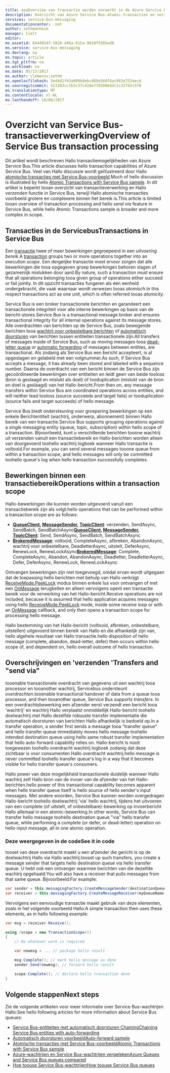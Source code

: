 ```yaml
---
title: aaaOverview van transactie worden verwerkt in de Azure Service Bus | Microsoft Docs
description: Overzicht van Azure Service Bus-atomic-transacties en verzenden via
services: service-bus-messaging
documentationcenter: .net
author: sethmanheim
manager: timlt
editor: 
ms.assetid: 64449247-1026-44ba-b15a-9610f9385ed8
ms.service: service-bus-messaging
ms.devlang: na
ms.topic: article
ms.tgt_pltfrm: na
ms.workload: na
ms.date: 05/17/2017
ms.author: clemensv;sethm
ms.openlocfilehash: 5ed4d1fd3a089b8ebcd69a568f4ac863e753aecd
ms.sourcegitcommit: 523283cc1b3c37c428e77850964dc1c33742c5f0
ms.translationtype: MT
ms.contentlocale: nl-NL
ms.lasthandoff: 10/06/2017
---
```

# <a name="overview-of-service-bus-transaction-processing"></a><span data-ttu-id="4aa16-103">Overzicht van Service Bus-transactieverwerking</span><span class="sxs-lookup"><span data-stu-id="4aa16-103">Overview of Service Bus transaction processing</span></span>
<span data-ttu-id="4aa16-104">Dit artikel wordt beschreven Hallo transactiemogelijkheden van Azure Service Bus.</span><span class="sxs-lookup"><span data-stu-id="4aa16-104">This article discusses hello transaction capabilities of Azure Service Bus.</span></span> <span data-ttu-id="4aa16-105">Veel van Hallo discussie wordt geïllustreerd door Hallo [atomische transacties met Service Bus-voorbeeld](https://github.com/Azure/azure-service-bus/tree/master/samples/DotNet/Microsoft.ServiceBus.Messaging/AtomicTransactions).</span><span class="sxs-lookup"><span data-stu-id="4aa16-105">Much of hello discussion is illustrated by hello [Atomic Transactions with Service Bus sample](https://github.com/Azure/azure-service-bus/tree/master/samples/DotNet/Microsoft.ServiceBus.Messaging/AtomicTransactions).</span></span> <span data-ttu-id="4aa16-106">In dit artikel is beperkt tooan overzicht van transactieverwerking en Hallo *verzenden* functie in Service Bus, terwijl Hallo atomische transacties voorbeeld grotere en complexere binnen het bereik is.</span><span class="sxs-lookup"><span data-stu-id="4aa16-106">This article is limited tooan overview of transaction processing and hello *send via* feature in Service Bus, while hello Atomic Transactions sample is broader and more complex in scope.</span></span>

## <a name="transactions-in-service-bus"></a><span data-ttu-id="4aa16-107">Transacties in de Servicebus</span><span class="sxs-lookup"><span data-stu-id="4aa16-107">Transactions in Service Bus</span></span>
<span data-ttu-id="4aa16-108">Een [transactie](https://github.com/Azure/azure-service-bus/tree/master/samples/DotNet/Microsoft.ServiceBus.Messaging/AtomicTransactions#what-are-transactions) twee of meer bewerkingen gegroepeerd in een *uitvoering bereik*.</span><span class="sxs-lookup"><span data-stu-id="4aa16-108">A [transaction](https://github.com/Azure/azure-service-bus/tree/master/samples/DotNet/Microsoft.ServiceBus.Messaging/AtomicTransactions#what-are-transactions) groups two or more operations together into an *execution scope*.</span></span> <span data-ttu-id="4aa16-109">Een dergelijke transactie moet ervoor zorgen dat alle bewerkingen die tooa opgegeven groep bewerkingen behoren slagen of gezamenlijk mislukken door aard.</span><span class="sxs-lookup"><span data-stu-id="4aa16-109">By nature, such a transaction must ensure that all operations belonging tooa given group of operations either succeed or fail jointly.</span></span> <span data-ttu-id="4aa16-110">In dit opzicht transacties fungeren als één eenheid ondergebracht, die vaak waarnaar wordt verwezen tooas *atomisch*.</span><span class="sxs-lookup"><span data-stu-id="4aa16-110">In this respect transactions act as one unit, which is often referred tooas *atomicity*.</span></span> 

<span data-ttu-id="4aa16-111">Service Bus is een broker transactionele berichten en garandeert een transactionele integriteit voor alle interne bewerkingen op basis van de bericht-stores.</span><span class="sxs-lookup"><span data-stu-id="4aa16-111">Service Bus is a transactional message broker and ensures transactional integrity for all internal operations against its message stores.</span></span> <span data-ttu-id="4aa16-112">Alle overdrachten van berichten op de Service Bus, zoals bewegende berichten tooa [wachtrij voor onbestelbare berichten](service-bus-dead-letter-queues.md) of [automatisch doorsturen](service-bus-auto-forwarding.md) van berichten tussen entiteiten transactionele zijn.</span><span class="sxs-lookup"><span data-stu-id="4aa16-112">All transfers of messages inside of Service Bus, such as moving messages tooa [dead-letter queue](service-bus-dead-letter-queues.md) or [automatic forwarding](service-bus-auto-forwarding.md) of messages between entities, are transactional.</span></span> <span data-ttu-id="4aa16-113">Als zodanig als Service Bus een bericht accepteert, is al opgeslagen en gelabeld met een volgnummer.</span><span class="sxs-lookup"><span data-stu-id="4aa16-113">As such, if Service Bus accepts a message, it has already been stored and labeled with a sequence number.</span></span> <span data-ttu-id="4aa16-114">Daarna de overdracht van een bericht binnen de Service Bus zijn gecoördineerde bewerkingen over entiteiten en leidt geen van beide tooloss (bron is geslaagd en mislukt als doel) of tooduplication (mislukt van de bron en doel is geslaagd) van het Hallo-bericht.</span><span class="sxs-lookup"><span data-stu-id="4aa16-114">From then on, any message transfers within Service Bus are coordinated operations across entities, and will neither lead tooloss (source succeeds and target fails) or tooduplication (source fails and target succeeds) of hello message.</span></span>

<span data-ttu-id="4aa16-115">Service Bus biedt ondersteuning voor groepering bewerkingen op een enkele Berichtentiteit (wachtrij, onderwerp, abonnement) binnen Hallo bereik van een transactie.</span><span class="sxs-lookup"><span data-stu-id="4aa16-115">Service Bus supports grouping operations against a single messaging entity (queue, topic, subscription) within hello scope of a transaction.</span></span> <span data-ttu-id="4aa16-116">Bijvoorbeeld, kunt u verschillende berichten tooone wachtrij uit verzenden vanuit een transactiebereik en Hallo-berichten worden alleen van doorgevoerd toohello wachtrij logboek wanneer Hallo transactie is voltooid.</span><span class="sxs-lookup"><span data-stu-id="4aa16-116">For example, you can send several messages tooone queue from within a transaction scope, and hello messages will only be committed toohello queue's log when hello transaction successfully completes.</span></span>

## <a name="operations-within-a-transaction-scope"></a><span data-ttu-id="4aa16-117">Bewerkingen binnen een transactiebereik</span><span class="sxs-lookup"><span data-stu-id="4aa16-117">Operations within a transaction scope</span></span>
<span data-ttu-id="4aa16-118">Hallo-bewerkingen die kunnen worden uitgevoerd vanuit een transactiebereik zijn als volgt:</span><span class="sxs-lookup"><span data-stu-id="4aa16-118">hello operations that can be performed within a transaction scope are as follows:</span></span>

* <span data-ttu-id="4aa16-119">**[QueueClient](/dotnet/api/microsoft.servicebus.messaging.queueclient), [MessageSender](/dotnet/api/microsoft.servicebus.messaging.messagesender), [TopicClient](/dotnet/api/microsoft.servicebus.messaging.topicclient)**: verzenden, SendAsync, SendBatch, SendBatchAsync</span><span class="sxs-lookup"><span data-stu-id="4aa16-119">**[QueueClient](/dotnet/api/microsoft.servicebus.messaging.queueclient), [MessageSender](/dotnet/api/microsoft.servicebus.messaging.messagesender), [TopicClient](/dotnet/api/microsoft.servicebus.messaging.topicclient)**: Send, SendAsync, SendBatch, SendBatchAsync</span></span> 
* <span data-ttu-id="4aa16-120">**[BrokeredMessage](/dotnet/api/microsoft.servicebus.messaging.brokeredmessage)**: voltooid, CompleteAsync, afbreken, AbandonAsync, wachtrij voor onbestelbare, DeadletterAsync, uitstelt, DeferAsync, RenewLock, RenewLockAsync</span><span class="sxs-lookup"><span data-stu-id="4aa16-120">**[BrokeredMessage](/dotnet/api/microsoft.servicebus.messaging.brokeredmessage)**: Complete, CompleteAsync, Abandon, AbandonAsync, Deadletter, DeadletterAsync, Defer, DeferAsync, RenewLock, RenewLockAsync</span></span> 

<span data-ttu-id="4aa16-121">Ontvangen bewerkingen zijn niet toegevoegd, omdat ervan wordt uitgegaan dat de toepassing hello berichten met behulp van Hallo verkrijgt [ReceiveMode.PeekLock](/dotnet/api/microsoft.servicebus.messaging.receivemode) modus binnen enkele lus voor ontvangen of met een [OnMessage](/dotnet/api/microsoft.servicebus.messaging.messagereceiver#Microsoft_ServiceBus_Messaging_MessageReceiver_OnMessage_System_Action_Microsoft_ServiceBus_Messaging_BrokeredMessage__Microsoft_ServiceBus_Messaging_OnMessageOptions_) terugbellen en alleen vervolgens opent een transactie bereik voor de verwerking van het Hallo-bericht.</span><span class="sxs-lookup"><span data-stu-id="4aa16-121">Receive operations are not included, because it is assumed that hello application acquires messages using hello [ReceiveMode.PeekLock](/dotnet/api/microsoft.servicebus.messaging.receivemode) mode, inside some receive loop or with an [OnMessage](/dotnet/api/microsoft.servicebus.messaging.messagereceiver#Microsoft_ServiceBus_Messaging_MessageReceiver_OnMessage_System_Action_Microsoft_ServiceBus_Messaging_BrokeredMessage__Microsoft_ServiceBus_Messaging_OnMessageOptions_) callback, and only then opens a transaction scope for processing hello message.</span></span>

<span data-ttu-id="4aa16-122">Hallo bestemming van het Hallo-bericht (voltooid, afbreken, onbestelbare, uitstellen) uitgevoerd binnen bereik van Hallo en die afhankelijk zijn van, hello algehele resultaat van Hallo transactie.</span><span class="sxs-lookup"><span data-stu-id="4aa16-122">hello disposition of hello message (complete, abandon, dead-letter, defer) then occurs within hello scope of, and dependent on, hello overall outcome of hello transaction.</span></span>

## <a name="transfers-and-send-via"></a><span data-ttu-id="4aa16-123">Overschrijvingen en 'verzenden '</span><span class="sxs-lookup"><span data-stu-id="4aa16-123">Transfers and "send via"</span></span>
<span data-ttu-id="4aa16-124">tooenable transactionele overdracht van gegevens uit een wachtrij tooa processor en tooanother wachtrij, Servicebus ondersteunt *overdrachten*.</span><span class="sxs-lookup"><span data-stu-id="4aa16-124">tooenable transactional handover of data from a queue tooa processor, and then tooanother queue, Service Bus supports *transfers*.</span></span> <span data-ttu-id="4aa16-125">In een overdrachtsbewerking een afzender eerst verzendt een bericht tooa 'wachtrij' en wachtrij Hallo verplaatst onmiddellijk Hallo-bericht toohello doelwachtrij met Hallo dezelfde robuuste transfer implementatie die automatisch doorsturen van berichten Hallo afhankelijk is bedoeld op.</span><span class="sxs-lookup"><span data-stu-id="4aa16-125">In a transfer operation, a sender first sends a message tooa "transfer queue" and hello transfer queue immediately moves hello message toohello intended destination queue using hello same robust transfer implementation that hello auto-forward capability relies on.</span></span> <span data-ttu-id="4aa16-126">Hallo-bericht is nooit toegewezen toohello overdracht wachtrij logboek zodanig dat deze zichtbaar is voor consumenten Hallo overdracht wachtrij.</span><span class="sxs-lookup"><span data-stu-id="4aa16-126">hello message is never committed toohello transfer queue's log in a way that it becomes visible for hello transfer queue's consumers.</span></span>

<span data-ttu-id="4aa16-127">Hallo power van deze mogelijkheid transactionele duidelijk wanneer Hallo wachtrij zelf Hallo bron van de invoer van de afzender van het Hallo-berichten.</span><span class="sxs-lookup"><span data-stu-id="4aa16-127">hello power of this transactional capability becomes apparent when hello transfer queue itself is hello source of hello sender's input messages.</span></span> <span data-ttu-id="4aa16-128">Met andere woorden, Service Bus kunnen worden overgedragen Hallo-bericht toohello doelwachtrij 'via' hello wachtrij, tijdens het uitvoeren van een complete (of uitstelt, of onbestelbare)-bewerking op invoerbericht Hallo allemaal in een atomic-bewerking.</span><span class="sxs-lookup"><span data-stu-id="4aa16-128">In other words, Service Bus can transfer hello message toohello destination queue "via" hello transfer queue, while performing a complete (or defer, or dead-letter) operation on hello input message, all in one atomic operation.</span></span> 

### <a name="see-it-in-code"></a><span data-ttu-id="4aa16-129">Deze weergegeven in de code</span><span class="sxs-lookup"><span data-stu-id="4aa16-129">See it in code</span></span>
<span data-ttu-id="4aa16-130">tooset van deze overdracht maakt u een afzender die gericht is op de doelwachtrij Hallo via Hallo wachtrij.</span><span class="sxs-lookup"><span data-stu-id="4aa16-130">tooset up such transfers, you create a message sender that targets hello destination queue via hello transfer queue.</span></span> <span data-ttu-id="4aa16-131">U hebt ook een ontvanger waarmee berichten van die dezelfde wachtrij opgehaald.</span><span class="sxs-lookup"><span data-stu-id="4aa16-131">You will also have a receiver that pulls messages from that same queue.</span></span> <span data-ttu-id="4aa16-132">Bijvoorbeeld:</span><span class="sxs-lookup"><span data-stu-id="4aa16-132">For example:</span></span>

```csharp
var sender = this.messagingFactory.CreateMessageSender(destinationQueue, myQueueName);
var receiver = this.messagingFactory.CreateMessageReceiver(myQueueName);
```

<span data-ttu-id="4aa16-133">Vervolgens een eenvoudige transactie maakt gebruik van deze elementen, zoals in het volgende voorbeeld Hallo:</span><span class="sxs-lookup"><span data-stu-id="4aa16-133">A simple transaction then uses these elements, as in hello following example:</span></span>

```csharp
var msg = receiver.Receive();

using (scope = new TransactionScope())
{
    // Do whatever work is required 

    var newmsg = ... // package hello result 

    msg.Complete(); // mark hello message as done
    sender.Send(newmsg); // forward hello result

    scope.Complete(); // declare hello transaction done
} 
```

## <a name="next-steps"></a><span data-ttu-id="4aa16-134">Volgende stappen</span><span class="sxs-lookup"><span data-stu-id="4aa16-134">Next steps</span></span>

<span data-ttu-id="4aa16-135">Zie de volgende artikelen voor meer informatie over Service Bus-wachtrijen Hallo:</span><span class="sxs-lookup"><span data-stu-id="4aa16-135">See hello following articles for more information about Service Bus queues:</span></span>

* [<span data-ttu-id="4aa16-136">Service Bus-entiteiten met automatisch doorsturen Chaining</span><span class="sxs-lookup"><span data-stu-id="4aa16-136">Chaining Service Bus entities with auto-forwarding</span></span>](service-bus-auto-forwarding.md)
* [<span data-ttu-id="4aa16-137">Automatisch doorsturen voorbeeld</span><span class="sxs-lookup"><span data-stu-id="4aa16-137">Auto-forward sample</span></span>](https://github.com/Azure/azure-service-bus/tree/master/samples/DotNet/Microsoft.ServiceBus.Messaging/AutoForward)
* [<span data-ttu-id="4aa16-138">Atomische transacties met Service Bus-voorbeeld</span><span class="sxs-lookup"><span data-stu-id="4aa16-138">Atomic Transactions with Service Bus sample</span></span>](https://github.com/Azure/azure-service-bus/tree/master/samples/DotNet/Microsoft.ServiceBus.Messaging/AtomicTransactions)
* [<span data-ttu-id="4aa16-139">Azure-wachtrijen en Service Bus-wachtrijen vergeleken</span><span class="sxs-lookup"><span data-stu-id="4aa16-139">Azure Queues and Service Bus queues compared</span></span>](service-bus-azure-and-service-bus-queues-compared-contrasted.md)
* [<span data-ttu-id="4aa16-140">Hoe toouse Service Bus-wachtrijen</span><span class="sxs-lookup"><span data-stu-id="4aa16-140">How toouse Service Bus queues</span></span>](service-bus-dotnet-get-started-with-queues.md)

